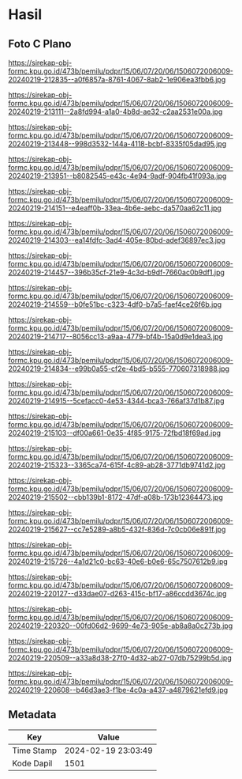 # Hasil

## Foto C Plano

https://sirekap-obj-formc.kpu.go.id/473b/pemilu/pdpr/15/06/07/20/06/1506072006009-20240219-212835--a0f6857a-8761-4067-8ab2-1e906ea3fbb6.jpg

https://sirekap-obj-formc.kpu.go.id/473b/pemilu/pdpr/15/06/07/20/06/1506072006009-20240219-213111--2a8fd994-a1a0-4b8d-ae32-c2aa2531e00a.jpg

https://sirekap-obj-formc.kpu.go.id/473b/pemilu/pdpr/15/06/07/20/06/1506072006009-20240219-213448--998d3532-144a-4118-bcbf-8335f05dad95.jpg

https://sirekap-obj-formc.kpu.go.id/473b/pemilu/pdpr/15/06/07/20/06/1506072006009-20240219-213951--b8082545-e43c-4e94-9adf-904fb41f093a.jpg

https://sirekap-obj-formc.kpu.go.id/473b/pemilu/pdpr/15/06/07/20/06/1506072006009-20240219-214151--e4eaff0b-33ea-4b6e-aebc-da570aa62c11.jpg

https://sirekap-obj-formc.kpu.go.id/473b/pemilu/pdpr/15/06/07/20/06/1506072006009-20240219-214303--ea14fdfc-3ad4-405e-80bd-adef36897ec3.jpg

https://sirekap-obj-formc.kpu.go.id/473b/pemilu/pdpr/15/06/07/20/06/1506072006009-20240219-214457--396b35cf-21e9-4c3d-b9df-7660ac0b9df1.jpg

https://sirekap-obj-formc.kpu.go.id/473b/pemilu/pdpr/15/06/07/20/06/1506072006009-20240219-214559--b0fe51bc-c323-4df0-b7a5-faef4ce26f6b.jpg

https://sirekap-obj-formc.kpu.go.id/473b/pemilu/pdpr/15/06/07/20/06/1506072006009-20240219-214717--8056cc13-a9aa-4779-bf4b-15a0d9e1dea3.jpg

https://sirekap-obj-formc.kpu.go.id/473b/pemilu/pdpr/15/06/07/20/06/1506072006009-20240219-214834--e99b0a55-cf2e-4bd5-b555-770607318988.jpg

https://sirekap-obj-formc.kpu.go.id/473b/pemilu/pdpr/15/06/07/20/06/1506072006009-20240219-214915--5cefacc0-4e53-4344-bca3-766af37d1b87.jpg

https://sirekap-obj-formc.kpu.go.id/473b/pemilu/pdpr/15/06/07/20/06/1506072006009-20240219-215103--df00a661-0e35-4f85-9175-72fbd18f69ad.jpg

https://sirekap-obj-formc.kpu.go.id/473b/pemilu/pdpr/15/06/07/20/06/1506072006009-20240219-215323--3365ca74-615f-4c89-ab28-3771db9741d2.jpg

https://sirekap-obj-formc.kpu.go.id/473b/pemilu/pdpr/15/06/07/20/06/1506072006009-20240219-215502--cbb139b1-8172-47df-a08b-173b12364473.jpg

https://sirekap-obj-formc.kpu.go.id/473b/pemilu/pdpr/15/06/07/20/06/1506072006009-20240219-215627--cc7e5289-a8b5-432f-836d-7c0cb06e891f.jpg

https://sirekap-obj-formc.kpu.go.id/473b/pemilu/pdpr/15/06/07/20/06/1506072006009-20240219-215726--4a1d21c0-bc63-40e6-b0e6-65c7507612b9.jpg

https://sirekap-obj-formc.kpu.go.id/473b/pemilu/pdpr/15/06/07/20/06/1506072006009-20240219-220127--d33dae07-d263-415c-bf17-a86ccdd3674c.jpg

https://sirekap-obj-formc.kpu.go.id/473b/pemilu/pdpr/15/06/07/20/06/1506072006009-20240219-220320--00fd06d2-9699-4e73-905e-ab8a8a0c273b.jpg

https://sirekap-obj-formc.kpu.go.id/473b/pemilu/pdpr/15/06/07/20/06/1506072006009-20240219-220509--a33a8d38-27f0-4d32-ab27-07db75299b5d.jpg

https://sirekap-obj-formc.kpu.go.id/473b/pemilu/pdpr/15/06/07/20/06/1506072006009-20240219-220608--b46d3ae3-f1be-4c0a-a437-a4879621efd9.jpg


## Metadata

| Key        | Value               |
| ---------- | ------------------- |
| Time Stamp | 2024-02-19 23:03:49 |
| Kode Dapil | 1501                |



